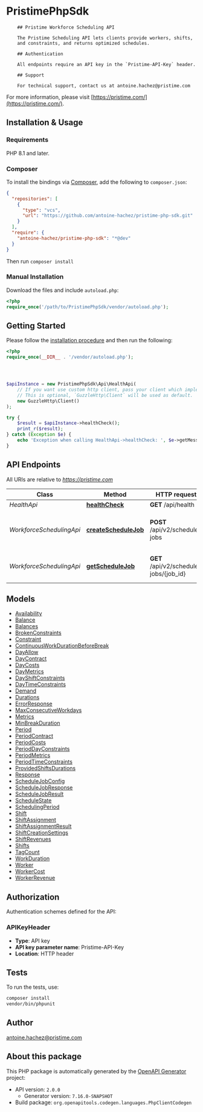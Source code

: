 # PristimePhpSdk


        ## Pristime Workforce Scheduling API

        The Pristime Scheduling API lets clients provide workers, shifts,
        and constraints, and returns optimized schedules.

        ## Authentication

        All endpoints require an API key in the `Pristime-API-Key` header.

        ## Support

        For technical support, contact us at antoine.hachez@pristime.com
        

For more information, please visit [https://pristime.com/](https://pristime.com/).

## Installation & Usage

### Requirements

PHP 8.1 and later.

### Composer

To install the bindings via [Composer](https://getcomposer.org/), add the following to `composer.json`:

```json
{
  "repositories": [
    {
      "type": "vcs",
      "url": "https://github.com/antoine-hachez/pristime-php-sdk.git"
    }
  ],
  "require": {
    "antoine-hachez/pristime-php-sdk": "*@dev"
  }
}
```

Then run `composer install`

### Manual Installation

Download the files and include `autoload.php`:

```php
<?php
require_once('/path/to/PristimePhpSdk/vendor/autoload.php');
```

## Getting Started

Please follow the [installation procedure](#installation--usage) and then run the following:

```php
<?php
require_once(__DIR__ . '/vendor/autoload.php');




$apiInstance = new PristimePhpSdk\Api\HealthApi(
    // If you want use custom http client, pass your client which implements `GuzzleHttp\ClientInterface`.
    // This is optional, `GuzzleHttp\Client` will be used as default.
    new GuzzleHttp\Client()
);

try {
    $result = $apiInstance->healthCheck();
    print_r($result);
} catch (Exception $e) {
    echo 'Exception when calling HealthApi->healthCheck: ', $e->getMessage(), PHP_EOL;
}

```

## API Endpoints

All URIs are relative to *https://pristime.com*

Class | Method | HTTP request | Description
------------ | ------------- | ------------- | -------------
*HealthApi* | [**healthCheck**](docs/Api/HealthApi.md#healthcheck) | **GET** /api/health | Read Health
*WorkforceSchedulingApi* | [**createScheduleJob**](docs/Api/WorkforceSchedulingApi.md#createschedulejob) | **POST** /api/v2/schedule-jobs | Create Workforce Schedule Optimization Job
*WorkforceSchedulingApi* | [**getScheduleJob**](docs/Api/WorkforceSchedulingApi.md#getschedulejob) | **GET** /api/v2/schedule-jobs/{job_id} | Get Scheduling Job Status and Results

## Models

- [Availability](docs/Model/Availability.md)
- [Balance](docs/Model/Balance.md)
- [Balances](docs/Model/Balances.md)
- [BrokenConstraints](docs/Model/BrokenConstraints.md)
- [Constraint](docs/Model/Constraint.md)
- [ContinuousWorkDurationBeforeBreak](docs/Model/ContinuousWorkDurationBeforeBreak.md)
- [DayAllow](docs/Model/DayAllow.md)
- [DayContract](docs/Model/DayContract.md)
- [DayCosts](docs/Model/DayCosts.md)
- [DayMetrics](docs/Model/DayMetrics.md)
- [DayShiftConstraints](docs/Model/DayShiftConstraints.md)
- [DayTimeConstraints](docs/Model/DayTimeConstraints.md)
- [Demand](docs/Model/Demand.md)
- [Durations](docs/Model/Durations.md)
- [ErrorResponse](docs/Model/ErrorResponse.md)
- [MaxConsecutiveWorkdays](docs/Model/MaxConsecutiveWorkdays.md)
- [Metrics](docs/Model/Metrics.md)
- [MinBreakDuration](docs/Model/MinBreakDuration.md)
- [Period](docs/Model/Period.md)
- [PeriodContract](docs/Model/PeriodContract.md)
- [PeriodCosts](docs/Model/PeriodCosts.md)
- [PeriodDayConstraints](docs/Model/PeriodDayConstraints.md)
- [PeriodMetrics](docs/Model/PeriodMetrics.md)
- [PeriodTimeConstraints](docs/Model/PeriodTimeConstraints.md)
- [ProvidedShiftsDurations](docs/Model/ProvidedShiftsDurations.md)
- [Response](docs/Model/Response.md)
- [ScheduleJobConfig](docs/Model/ScheduleJobConfig.md)
- [ScheduleJobResponse](docs/Model/ScheduleJobResponse.md)
- [ScheduleJobResult](docs/Model/ScheduleJobResult.md)
- [ScheduleState](docs/Model/ScheduleState.md)
- [SchedulingPeriod](docs/Model/SchedulingPeriod.md)
- [Shift](docs/Model/Shift.md)
- [ShiftAssignment](docs/Model/ShiftAssignment.md)
- [ShiftAssignmentResult](docs/Model/ShiftAssignmentResult.md)
- [ShiftCreationSettings](docs/Model/ShiftCreationSettings.md)
- [ShiftRevenues](docs/Model/ShiftRevenues.md)
- [Shifts](docs/Model/Shifts.md)
- [TagCount](docs/Model/TagCount.md)
- [WorkDuration](docs/Model/WorkDuration.md)
- [Worker](docs/Model/Worker.md)
- [WorkerCost](docs/Model/WorkerCost.md)
- [WorkerRevenue](docs/Model/WorkerRevenue.md)

## Authorization

Authentication schemes defined for the API:
### APIKeyHeader

- **Type**: API key
- **API key parameter name**: Pristime-API-Key
- **Location**: HTTP header


## Tests

To run the tests, use:

```bash
composer install
vendor/bin/phpunit
```

## Author

antoine.hachez@pristime.com

## About this package

This PHP package is automatically generated by the [OpenAPI Generator](https://openapi-generator.tech) project:

- API version: `2.0.0`
    - Generator version: `7.16.0-SNAPSHOT`
- Build package: `org.openapitools.codegen.languages.PhpClientCodegen`

